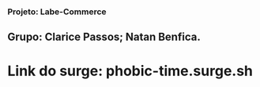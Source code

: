 ### Projeto: Labe-Commerce

## Grupo: Clarice Passos; Natan Benfica.

# Link do surge: phobic-time.surge.sh
